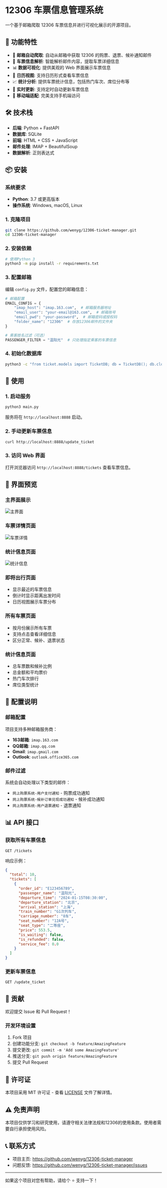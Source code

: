 # 12306 车票信息管理系统

一个基于邮箱爬取 12306 车票信息并进行可视化展示的开源项目。

## 🚀 功能特性

- 📧 **邮箱自动爬取**: 自动从邮箱中获取 12306 的购票、退票、候补通知邮件
- 🎫 **车票信息解析**: 智能解析邮件内容，提取车票详细信息
- 📊 **数据可视化**: 提供美观的 Web 界面展示车票信息
- 📅 **日历视图**: 支持日历形式查看车票信息
- 📈 **统计分析**: 提供车票统计信息，包括热门车次、席位分布等
- 🔄 **实时更新**: 支持定时自动更新车票信息
- 📱 **移动端适配**: 完美支持手机端访问

## 🛠️ 技术栈

- **后端**: Python + FastAPI
- **数据库**: SQLite
- **前端**: HTML + CSS + JavaScript
- **邮件处理**: IMAP + BeautifulSoup
- **数据解析**: 正则表达式

## 📦 安装

### 系统要求

- **Python**: 3.7 或更高版本
- **操作系统**: Windows, macOS, Linux

### 1. 克隆项目

```bash
git clone https://github.com/wenyg/12306-ticket-manager.git
cd 12306-ticket-manager
```

### 2. 安装依赖

```bash
# 使用Python 3
python3 -m pip install -r requirements.txt
```

### 3. 配置邮箱

编辑 `config.py` 文件，配置您的邮箱信息：

```python
# 邮箱配置
EMAIL_CONFIG = {
    "imap_host": "imap.163.com",  # 邮箱服务器地址
    "email_user": "your-email@163.com",  # 邮箱账号
    "email_pwd": "your-password",  # 邮箱密码或授权码
    "folder_name": "12306"  # 存放12306邮件的文件夹
}

# 乘客姓名过滤（可选）
PASSENGER_FILTER = "温阳光"  # 只处理指定乘客的车票信息
```

### 4. 初始化数据库

```bash
python3 -c "from ticket.models import TicketDB; db = TicketDB(); db.close()"
```

## 🚀 使用

### 1. 启动服务

```bash
python3 main.py
```

服务将在 `http://localhost:8888` 启动。

### 2. 手动更新车票信息

```bash
curl http://localhost:8888/update_ticket
```

### 3. 访问 Web 界面

打开浏览器访问 `http://localhost:8888/tickets` 查看车票信息。

## 📱 界面预览

### 主界面展示
![主界面](assert/image.png)

### 车票详情页面
![车票详情](assert/image1.png)

### 统计信息页面
![统计信息](assert/image2.png)

### 即将出行页面
- 显示最近的车票信息
- 倒计时显示距离出发时间
- 日历视图展示车票分布

### 所有车票页面
- 按月份展示所有车票
- 支持点击查看详细信息
- 区分正常、候补、退票状态

### 统计信息页面
- 总车票数和候补比例
- 总金额和平均票价
- 热门车次排行
- 席位类型统计

## 🔧 配置说明

### 邮箱配置

项目支持多种邮箱服务商：

- **163邮箱**: `imap.163.com`
- **QQ邮箱**: `imap.qq.com`
- **Gmail**: `imap.gmail.com`
- **Outlook**: `outlook.office365.com`

### 邮件过滤

系统会自动处理以下类型的邮件：
- `网上购票系统-用户支付通知` - 购票成功通知
- `网上购票系统-候补订单兑现成功通知` - 候补成功通知
- `网上购票系统-用户退票通知` - 退票通知

## 📊 API 接口

### 获取所有车票信息

```http
GET /tickets
```

响应示例：
```json
{
  "total": 10,
  "tickets": [
    {
      "order_id": "E123456789",
      "passenger_name": "温阳光",
      "departure_time": "2024-01-15T08:30:00",
      "departure_station": "北京",
      "arrival_station": "上海",
      "train_number": "G1次列车",
      "carriage_number": "8车",
      "seat_number": "12A号",
      "seat_type": "二等座",
      "price": 553.5,
      "is_waiting": false,
      "is_refunded": false,
      "service_fee": 0.0
    }
  ]
}
```

### 更新车票信息

```http
GET /update_ticket
```

## 🤝 贡献

欢迎提交 Issue 和 Pull Request！

### 开发环境设置

1. Fork 项目
2. 创建功能分支: `git checkout -b feature/AmazingFeature`
3. 提交更改: `git commit -m 'Add some AmazingFeature'`
4. 推送分支: `git push origin feature/AmazingFeature`
5. 提交 Pull Request

## 📄 许可证

本项目采用 MIT 许可证 - 查看 [LICENSE](LICENSE) 文件了解详情。

## ⚠️ 免责声明

本项目仅供学习和研究使用，请遵守相关法律法规和12306的使用条款。使用者需要自行承担使用风险。

## 📞 联系方式

- 项目主页: https://github.com/wenyg/12306-ticket-manager
- 问题反馈: https://github.com/wenyg/12306-ticket-manager/issues

---

如果这个项目对您有帮助，请给个 ⭐️ 支持一下！ 